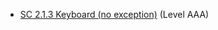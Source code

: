 - [SC 2.1.3 Keyboard (no exception)](https://www.w3.org/WAI/WCAG22/Understanding/keyboard-no-exception) (Level AAA)
